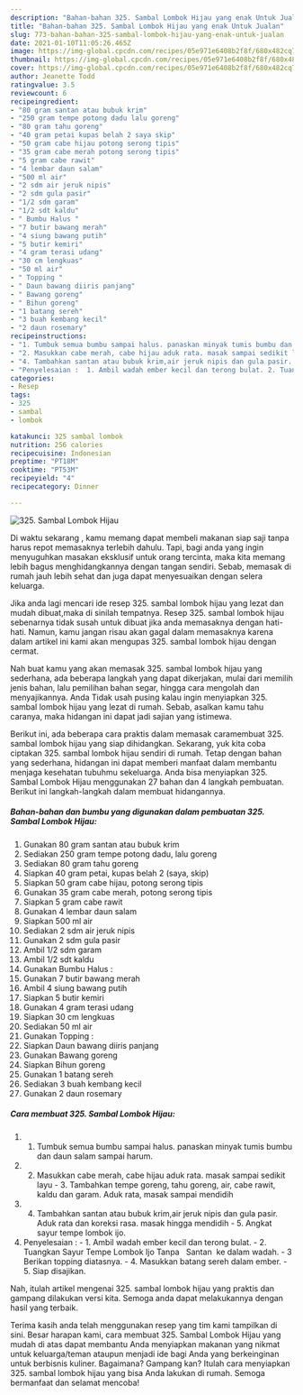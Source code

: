 ```yaml
---
description: "Bahan-bahan 325. Sambal Lombok Hijau yang enak Untuk Jualan"
title: "Bahan-bahan 325. Sambal Lombok Hijau yang enak Untuk Jualan"
slug: 773-bahan-bahan-325-sambal-lombok-hijau-yang-enak-untuk-jualan
date: 2021-01-10T11:05:26.465Z
image: https://img-global.cpcdn.com/recipes/05e971e6408b2f8f/680x482cq70/325-sambal-lombok-hijau-foto-resep-utama.jpg
thumbnail: https://img-global.cpcdn.com/recipes/05e971e6408b2f8f/680x482cq70/325-sambal-lombok-hijau-foto-resep-utama.jpg
cover: https://img-global.cpcdn.com/recipes/05e971e6408b2f8f/680x482cq70/325-sambal-lombok-hijau-foto-resep-utama.jpg
author: Jeanette Todd
ratingvalue: 3.5
reviewcount: 6
recipeingredient:
- "80 gram santan atau bubuk krim"
- "250 gram tempe potong dadu lalu goreng"
- "80 gram tahu goreng"
- "40 gram petai kupas belah 2 saya skip"
- "50 gram cabe hijau potong serong tipis"
- "35 gram cabe merah potong serong tipis"
- "5 gram cabe rawit"
- "4 lembar daun salam"
- "500 ml air"
- "2 sdm air jeruk nipis"
- "2 sdm gula pasir"
- "1/2 sdm garam"
- "1/2 sdt kaldu"
- " Bumbu Halus "
- "7 butir bawang merah"
- "4 siung bawang putih"
- "5 butir kemiri"
- "4 gram terasi udang"
- "30 cm lengkuas"
- "50 ml air"
- " Topping "
- " Daun bawang diiris panjang"
- " Bawang goreng"
- " Bihun goreng"
- "1 batang sereh"
- "3 buah kembang kecil"
- "2 daun rosemary"
recipeinstructions:
- "1. Tumbuk semua bumbu sampai halus. panaskan minyak tumis bumbu dan daun salam sampai harum."
- "2. Masukkan cabe merah, cabe hijau aduk rata. masak sampai sedikit layu 3. Tambahkan tempe goreng, tahu goreng, air, cabe rawit, kaldu dan garam. Aduk rata, masak sampai mendidih"
- "4. Tambahkan santan atau bubuk krim,air jeruk nipis dan gula pasir. Aduk rata dan koreksi rasa. masak hingga mendidih 5. Angkat sayur tempe lombok ijo."
- "Penyelesaian :  1. Ambil wadah ember kecil dan terong bulat. 2. Tuangkan Sayur Tempe Lombok Ijo Tanpa   Santan  ke dalam wadah. 3 Berikan topping diatasnya. 4. Masukkan batang sereh dalam ember. 5. Siap disajikan."
categories:
- Resep
tags:
- 325
- sambal
- lombok

katakunci: 325 sambal lombok 
nutrition: 256 calories
recipecuisine: Indonesian
preptime: "PT18M"
cooktime: "PT53M"
recipeyield: "4"
recipecategory: Dinner

---
```



![325. Sambal Lombok Hijau](https://img-global.cpcdn.com/recipes/05e971e6408b2f8f/680x482cq70/325-sambal-lombok-hijau-foto-resep-utama.jpg)

Di waktu  sekarang , kamu memang dapat membeli makanan siap saji tanpa harus repot memasaknya terlebih dahulu. Tapi, bagi anda yang ingin menyuguhkan masakan eksklusif untuk orang tercinta, maka kita memang lebih bagus menghidangkannya dengan tangan sendiri. Sebab, memasak di rumah jauh lebih sehat dan juga dapat menyesuaikan dengan selera keluarga.

Jika anda lagi mencari ide resep 325. sambal lombok hijau yang lezat dan mudah dibuat,maka di sinilah tempatnya. Resep 325. sambal lombok hijau  sebenarnya tidak susah untuk dibuat jika anda memasaknya dengan hati-hati. Namun, kamu jangan risau akan gagal dalam memasaknya 
karena dalam artikel ini kami akan mengupas 325. sambal lombok hijau dengan cermat.  



Nah buat kamu yang akan memasak 325. sambal lombok hijau yang sederhana, ada beberapa langkah yang dapat dikerjakan, mulai dari memilih jenis bahan, lalu pemilihan bahan segar, hingga cara mengolah dan menyajikannya. Anda Tidak usah pusing kalau ingin menyiapkan 325. sambal lombok hijau yang lezat di rumah. Sebab, asalkan kamu  tahu caranya, maka hidangan ini dapat jadi sajian yang istimewa.

Berikut ini, ada beberapa cara praktis  dalam memasak caramembuat 325. sambal lombok hijau yang siap dihidangkan. Sekarang, yuk kita coba ciptakan 325. sambal lombok hijau sendiri di rumah. Tetap dengan bahan yang sederhana, hidangan ini dapat memberi manfaat dalam membantu menjaga kesehatan tubuhmu sekeluarga. Anda bisa menyiapkan 325. Sambal Lombok Hijau menggunakan 27 bahan dan 4 langkah pembuatan. Berikut ini langkah-langkah dalam membuat hidangannya.

<!--inarticleads1-->

##### Bahan-bahan dan bumbu yang digunakan dalam pembuatan 325. Sambal Lombok Hijau:

1. Gunakan 80 gram santan atau bubuk krim
1. Sediakan 250 gram tempe potong dadu, lalu goreng
1. Sediakan 80 gram tahu goreng
1. Siapkan 40 gram petai, kupas belah 2 (saya, skip)
1. Siapkan 50 gram cabe hijau, potong serong tipis
1. Gunakan 35 gram cabe merah, potong serong tipis
1. Siapkan 5 gram cabe rawit
1. Gunakan 4 lembar daun salam
1. Siapkan 500 ml air
1. Sediakan 2 sdm air jeruk nipis
1. Gunakan 2 sdm gula pasir
1. Ambil 1/2 sdm garam
1. Ambil 1/2 sdt kaldu
1. Gunakan  Bumbu Halus :
1. Gunakan 7 butir bawang merah
1. Ambil 4 siung bawang putih
1. Siapkan 5 butir kemiri
1. Gunakan 4 gram terasi udang
1. Siapkan 30 cm lengkuas
1. Sediakan 50 ml air
1. Gunakan  Topping :
1. Siapkan  Daun bawang diiris panjang
1. Gunakan  Bawang goreng
1. Siapkan  Bihun goreng
1. Gunakan 1 batang sereh
1. Sediakan 3 buah kembang kecil
1. Gunakan 2 daun rosemary




<!--inarticleads2-->

##### Cara membuat 325. Sambal Lombok Hijau:

1. 1. Tumbuk semua bumbu sampai halus. panaskan minyak tumis bumbu dan daun salam sampai harum.
1. 2. Masukkan cabe merah, cabe hijau aduk rata. masak sampai sedikit layu - 3. Tambahkan tempe goreng, tahu goreng, air, cabe rawit, kaldu dan garam. Aduk rata, masak sampai mendidih
1. 4. Tambahkan santan atau bubuk krim,air jeruk nipis dan gula pasir. Aduk rata dan koreksi rasa. masak hingga mendidih - 5. Angkat sayur tempe lombok ijo.
1. Penyelesaian :  - 1. Ambil wadah ember kecil dan terong bulat. - 2. Tuangkan Sayur Tempe Lombok Ijo Tanpa   Santan  ke dalam wadah. - 3 Berikan topping diatasnya. - 4. Masukkan batang sereh dalam ember. - 5. Siap disajikan.




Nah, itulah artikel mengenai  325. sambal lombok hijau  yang praktis dan gampang dilakukan versi kita. Semoga anda dapat melakukannya dengan hasil yang terbaik. 

Terima kasih anda telah menggunakan resep yang tim kami tampilkan di sini. Besar harapan kami, cara membuat  325. Sambal Lombok Hijau yang mudah di atas dapat membantu Anda menyiapkan makanan yang nikmat untuk keluarga/teman ataupun menjadi ide bagi Anda yang berkeinginan untuk berbisnis kuliner. Bagaimana? Gampang kan? Itulah cara menyiapkan 325. sambal lombok hijau yang bisa Anda lakukan di rumah. Semoga bermanfaat dan selamat mencoba!

